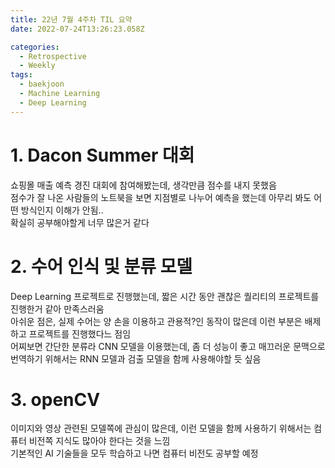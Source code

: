 ```yaml
---
title: 22년 7월 4주차 TIL 요약
date: 2022-07-24T13:26:23.058Z

categories:
  - Retrospective
  - Weekly
tags:
  - baekjoon
  - Machine Learning
  - Deep Learning
---
```


# 1. Dacon Summer 대회
쇼핑몰 매출 예측 경진 대회에 참여해봤는데, 생각만큼 점수를 내지 못했음  
점수가 잘 나온 사람들의 노트북을 보면 지점별로 나누어 예측을 했는데 아무리 봐도 어떤 방식인지 이해가 안됨..  
확실히 공부해야할게 너무 많은거 같다

# 2. 수어 인식 및 분류 모델
Deep Learning 프로젝트로 진행했는데, 짧은 시간 동안 괜찮은 퀄리티의 프로젝트를 진행한거 같아 만족스러움  
아쉬운 점은, 실제 수어는 양 손을 이용하고 관용적?인 동작이 많은데 이런 부분은 배제하고 프로젝트를 진행했다느 점임  
어찌보면 간단한 분류라 CNN 모델을 이용했는데, 좀 더 성능이 좋고 매끄러운 문맥으로 번역하기 위해서는 RNN 모델과 검출 모델을 함께 사용해야할 듯 싶음

# 3. openCV
이미지와 영상 관련된 모델쪽에 관심이 많은데, 이런 모델을 함께 사용하기 위해서는 컴퓨터 비전쪽 지식도 많아야 한다는 것을 느낌  
기본적인 AI 기술들을 모두 학습하고 나면 컴퓨터 비전도 공부할 예정